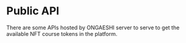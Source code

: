 # Public API

There are some APIs hosted by ONGAESHI server to serve to get the available NFT course tokens in the platform. &#x20;
